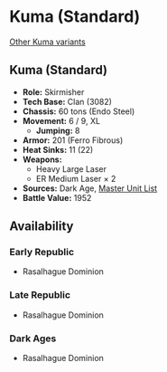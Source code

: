 # Kuma (Standard)

[Other Kuma variants](../kuma.md)

## Kuma (Standard)
- **Role:** Skirmisher
- **Tech Base:** Clan (3082)
- **Chassis:** 60 tons (Endo Steel)
- **Movement:** 6 / 9, XL
  - **Jumping:** 8
- **Armor:** 201 (Ferro Fibrous)
- **Heat Sinks:** 11 (22)
- **Weapons:**
  - Heavy Large Laser
  - ER Medium Laser × 2
- **Sources:** Dark Age, [Master Unit List](http://masterunitlist.info/Unit/Details/1849/kuma-standard)
- **Battle Value:** 1952

## Availability

### Early Republic
- Rasalhague Dominion

### Late Republic
- Rasalhague Dominion

### Dark Ages
- Rasalhague Dominion

